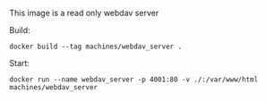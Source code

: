 This image is a read only webdav server

Build:
```
docker build --tag machines/webdav_server .
```

Start:
```
docker run --name webdav_server -p 4001:80 -v ./:/var/www/html machines/webdav_server
```

